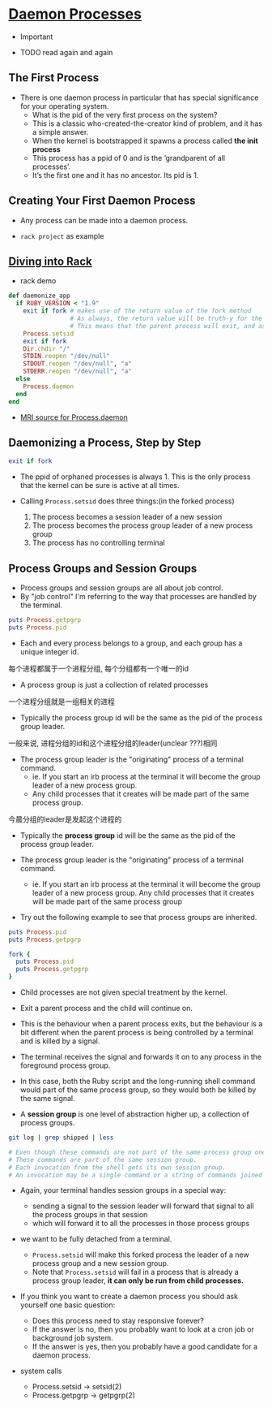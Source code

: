 # [Daemon Processes](https://workingwithruby.com/wwup/daemons/)

+ Important

+ TODO read again and again

## The First Process

+ There is one daemon process in particular that has special significance for your operating system.
    + What is the pid of the very first process on the system?
    + This is a classic who-created-the-creator kind of problem, and it has a simple answer.
    + When the kernel is bootstrapped it spawns a process called **the init process**
    + This process has a ppid of 0 and is the ‘grandparent of all processes’.
    + It’s the first one and it has no ancestor. Its pid is 1.

## Creating Your First Daemon Process

+ Any process can be made into a daemon process.

+ `rack project` as example

## [Diving into Rack](https://github.com/rack/rack/commit/485c92c4adc3dc48491e2a9fd742c01584e36760)

+ rack demo

```ruby
def daemonize_app
  if RUBY_VERSION < "1.9"
    exit if fork # makes use of the return value of the fork method
                 # As always, the return value will be truth-y for the parent and false-y for the child
                 # This means that the parent process will exit, and as we know, orphaned child processes carry on as normal.
    Process.setsid
    exit if fork
    Dir.chdir "/"
    STDIN.reopen "/dev/null"
    STDOUT.reopen "/dev/null", "a"
    STDERR.reopen "/dev/null", "a"
  else
    Process.daemon
  end
end
```

+ [MRI source for Process.daemon](https://github.com/ruby/ruby/blob/c852d76f46a68e28200f0c3f68c8c67879e79c86/process.c#L4817-4860)

## Daemonizing a Process, Step by Step

```ruby
exit if fork
```

+ The ppid of orphaned processes is always 1. This is the only process that the kernel can be sure is active at all times.

+ Calling `Process.setsid` does three things:(in the forked process)
    1. The process becomes a session leader of a new session
    2. The process becomes the process group leader of a new process group
    3. The process has no controlling terminal

## Process Groups and Session Groups

+ Process groups and session groups are all about job control.
+ By "job control" I'm referring to the way that processes are handled by the terminal.

```ruby
puts Process.getpgrp
puts Process.pid
```

+ Each and every process belongs to a group, and each group has a unique integer id.

每个进程都属于一个进程分组, 每个分组都有一个唯一的id

+ A process group is just a collection of related processes

一个进程分组就是一组相关的进程

+ Typically the process group id will be the same as the pid of the process group leader.

一般来说, 进程分组的id和这个进程分组的leader(unclear ???)相同

+ The process group leader is the "originating" process of a terminal command.
    + ie. If you start an irb process at the terminal it will become the group leader of a new process group.
    + Any child processes that it creates will be made part of the same process group.

今晨分组的leader是发起这个进程的

+ Typically the **process group** id will be the same as the pid of the process group leader.


+ The process group leader is the "originating" process of a terminal command.
    + ie. If you start an irb process at the terminal it will become the group leader of a new process group. Any child processes that it creates will be made part of the same process group

+ Try out the following example to see that process groups are inherited.
```ruby
puts Process.pid
puts Process.getpgrp

fork {
  puts Process.pid
  puts Process.getpgrp
}
```

+ Child processes are not given special treatment by the kernel.
+ Exit a parent process and the child will continue on.
+ This is the behaviour when a parent process exits, but the behaviour is a bit different when the parent process is being controlled by a terminal and is killed by a signal.

+ The terminal receives the signal and forwards it on to any process in the foreground process group.
+ In this case, both the Ruby script and the long-running shell command would part of the same process group, so they would both be killed by the same signal.

+ A **session group** is one level of abstraction higher up, a collection of process groups.
```bash
git log | grep shipped | less

# Even though these commands are not part of the same process group one Ctrl-C will kill them all.
# These commands are part of the same session group.
# Each invocation from the shell gets its own session group.
# An invocation may be a single command or a string of commands joined by pipes.
```

+ Again, your terminal handles session groups in a special way:
    + sending a signal to the session leader will forward that signal to all the process groups in that session
    + which will forward it to all the processes in those process groups

+ we want to be fully detached from a terminal.
    + `Process.setsid` will make this forked process the leader of a new process group and a new session group.
    + Note that `Process.setsid` will fail in a process that is already a process group leader, **it can only be run from child processes.**

+ If you think you want to create a daemon process you should ask yourself one basic question:
    + Does this process need to stay responsive forever?
    + If the answer is no,  then you probably want to look at a cron job or background job system.
    + If the answer is yes, then you probably have a good candidate for a daemon process.

+ system calls
    + Process.setsid  -> setsid(2)
    + Process.getpgrp -> getpgrp(2)




